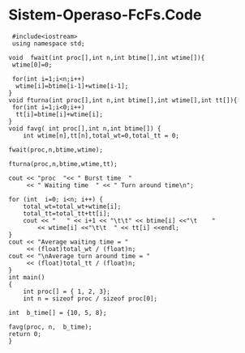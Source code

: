 # Sistem-Operaso-FcFs.Code
     #include<iostream>
     using namespace std;

    void  fwait(int proc[],int n,int btime[],int wtime[]){
     wtime[0]=0;

     for(int i=1;i<n;i++)
      wtime[i]=btime[i-1]+wtime[i-1];
    }
    void fturna(int proc[],int n,int btime[],int wtime[],int tt[]){
     for(int i=1;i<0;i++)
      tt[i]=btime[i]+wtime[i];
    }
    void favg( int proc[],int n,int btime[]) { 
        int wtime[n],tt[n],total_wt=0,total_tt = 0; 

    fwait(proc,n,btime,wtime); 

    fturna(proc,n,btime,wtime,tt); 
  
    cout << "proc  "<< " Burst time  "
         << " Waiting time  " << " Turn around time\n"; 

    for (int  i=0; i<n; i++) { 
        total_wt=total_wt+wtime[i]; 
        total_tt=total_tt+tt[i]; 
        cout << "   " << i+1 << "\t\t" << btime[i] <<"\t    "
            << wtime[i] <<"\t\t  " << tt[i] <<endl; 
    } 
    cout << "Average waiting time = " 
         << (float)total_wt / (float)n; 
    cout << "\nAverage turn around time = " 
         << (float)total_tt / (float)n; 
    } 
    int main() 
    { 
        int proc[] = { 1, 2, 3}; 
        int n = sizeof proc / sizeof proc[0]; 
  
    int  b_time[] = {10, 5, 8}; 
  
    favg(proc, n,  b_time); 
    return 0; 
    }
